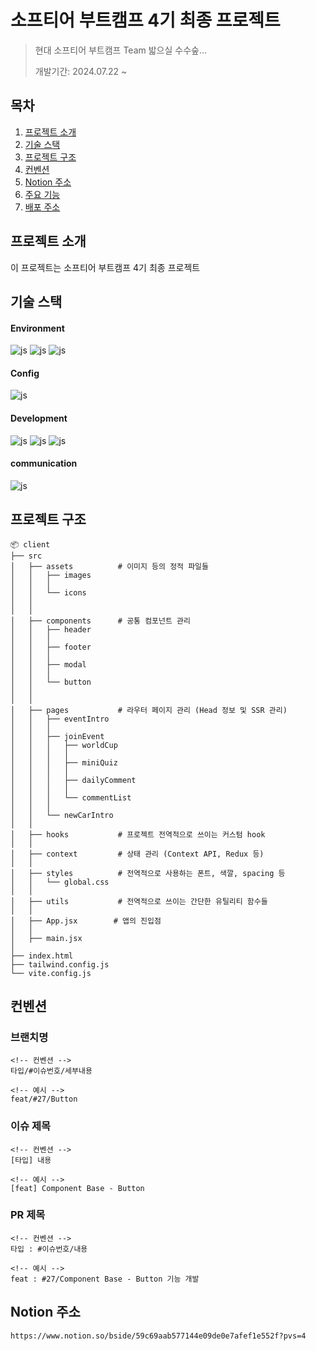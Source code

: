# 소프티어 부트캠프 4기 최종 프로젝트
> 현대 소프티어 부트캠프 Team 밟으실 수수숲...
>
> 개발기간: 2024.07.22 ~
## 목차
1. [프로젝트 소개](#프로젝트-소개)
2. [기술 스택](#기술-스택)
3. [프로젝트 구조](#프로젝트-구조)
4. [컨벤션](#컨벤션)
5. [Notion 주소](#Notion-주소)
6. [주요 기능](#주요-기능)
7. [배포 주소](#배포-주소)
## 프로젝트 소개
이 프로젝트는 소프티어 부트캠프 4기 최종 프로젝트
## 기술 스택
#### Environment
![js](https://img.shields.io/badge/Visual_Studio_Code-0078D4?style=for-the-badge&logo=visual%20studio%20code&logoColor=white)
![js](https://img.shields.io/badge/GIT-E44C30?style=for-the-badge&logo=git&logoColor=white)
![js](https://img.shields.io/badge/GitHub-100000?style=for-the-badge&logo=github&logoColor=white)
#### Config
![js](https://img.shields.io/badge/yarn-CB3837?style=for-the-badge&logo=npm&logoColor=white)
#### Development
![js](https://img.shields.io/badge/JavaScript-F7DF1E?style=for-the-badge&logo=JavaScript&logoColor=white)
![js](https://img.shields.io/badge/React-20232A?style=for-the-badge&logo=react&logoColor=61DAFB)
![js](https://img.shields.io/badge/Tailwind_CSS-38B2AC?style=for-the-badge&logo=tailwind-css&logoColor=white)
#### communication
![js](https://img.shields.io/badge/Slack-4A154B?style=for-the-badge&logo=slack&logoColor=white)

## 프로젝트 구조
```
📦 client
├── src
│   ├── assets          # 이미지 등의 정적 파일들
│   │   ├── images
│   │   │ 
│   │   └── icons
│   │   
│   │
│   ├── components      # 공통 컴포넌트 관리
│   │   ├── header
│   │   │   
│   │   ├── footer
│   │   │   
│   │   ├── modal
│   │   │
│   │   └── button
│   │       
│   │
│   ├── pages           # 라우터 페이지 관리 (Head 정보 및 SSR 관리)
│   │   ├── eventIntro
│   │   │   
│   │   ├── joinEvent
│   │   │   ├── worldCup
│   │   │   │ 
│   │   │   ├── miniQuiz
│   │   │   │ 
│   │   │   ├── dailyComment
│   │   │   │ 
│   │   │   └── commentList
│   │   │
│   │   └── newCarIntro
│   │
│   ├── hooks           # 프로젝트 전역적으로 쓰이는 커스텀 hook
│   │
│   ├── context         # 상태 관리 (Context API, Redux 등)
│   │
│   ├── styles          # 전역적으로 사용하는 폰트, 색깔, spacing 등
│   │   └── global.css
│   │
│   ├── utils           # 전역적으로 쓰이는 간단한 유틸리티 함수들
│   │
│   ├── App.jsx        # 앱의 진입점
│   │
│   ├── main.jsx
│  
├── index.html
├── tailwind.config.js
└── vite.config.js
```
## 컨벤션

### 브랜치명
```
<!-- 컨벤션 -->
타입/#이슈번호/세부내용

<!-- 예시 -->
feat/#27/Button

```

### 이슈 제목
```
<!-- 컨벤션 -->
[타입] 내용

<!-- 예시 -->
[feat] Component Base - Button
```

### PR 제목
```
<!-- 컨벤션 -->
타입 : #이슈번호/내용

<!-- 예시 -->
feat : #27/Component Base - Button 기능 개발
```

## Notion 주소
```
https://www.notion.so/bside/59c69aab577144e09de0e7afef1e552f?pvs=4
```
